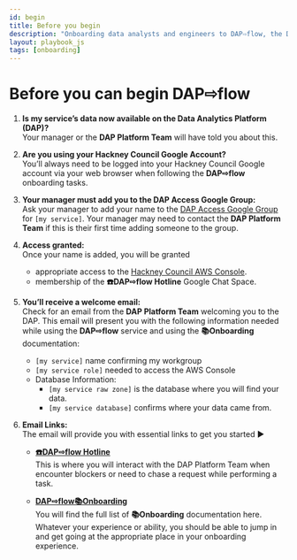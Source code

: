 ```yaml
---
id: begin
title: Before you begin
description: "Onboarding data analysts and engineers to DAP⇨flow, the Data Analytics Platform Airflow integration."
layout: playbook_js
tags: [onboarding]
---
```


# Before you can begin DAP⇨flow

1. **Is my service’s data now available on the Data Analytics Platform (DAP)?**  
    Your manager or the **DAP Platform Team** will have told you about this.

2. **Are you using your Hackney Council Google Account?**  
    You’ll always need to be logged into your Hackney Council Google account via your web browser when following the **DAP⇨flow** onboarding tasks.

3. **Your manager must add you to the DAP Access Google Group:**  
    Ask your manager to add your name to the [DAP Access Google Group](https://support.google.com/groups/answer/2465464?hl=en) for `[my service]`. Your manager may need to contact the **DAP Platform Team** if this is their first time adding someone to the group.

4. **Access granted:**  
    Once your name is added, you will be granted  
    - appropriate access to the [Hackney Council AWS Console](https://d-936715b9ec.awsapps.com/start/#/?tab=accounts).
    - membership of the **☎️DAP⇨flow Hotline** Google Chat Space.

5. **You’ll receive a welcome email:**  
    Check for an email from the **DAP Platform Team** welcoming you to the DAP. This email will present you with the following information needed while using the **DAP⇨flow** service and using the **📚Onboarding** documentation:  
    - `[my service]` name confirming my workgroup
    - `[my service role]` needed to access the AWS Console
    - Database Information:
        - `[my service raw zone]` is the database where you will find your data.
        - `[my service database]` confirms where your data came from.

6. **Email Links:**  
    The email will provide you with essential links to get you started ►

    - **[☎️DAP⇨flow Hotline](https://chat.google.com/room/AAAAZYTZYPE/w4EMQuK-9QA/w4EMQuK-9QA?cls=10)**  
        This is where you will interact with the DAP Platform Team when encounter blockers or need to chase a request while performing a task.  

    - **[DAP⇨flow📚Onboarding](../introduction)**  
        You will find the full list of **📚Onboarding** documentation here. Whatever your experience or ability, you should be able to jump in and get going at the appropriate place in your onboarding experience.

